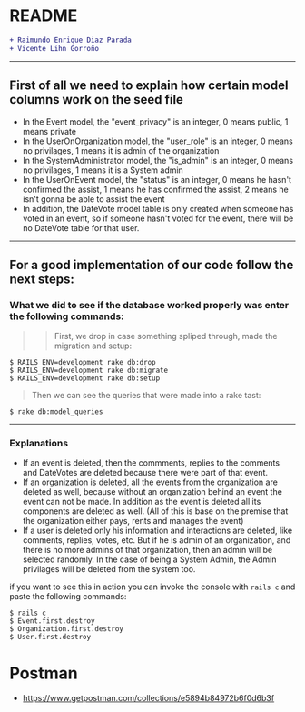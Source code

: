 # README
```diff
+ Raimundo Enrique Diaz Parada
+ Vicente Lihn Gorroño
```
---
## First of all we need to explain how certain model columns work on the seed file
- In the Event model, the "event_privacy" is an integer, 0 means public, 1 means private
- In the UserOnOrganization model, the "user_role" is an integer, 0 means no privilages, 1 means it is admin of the organization
- In the SystemAdministrator model, the "is_admin" is an integer, 0 means no privilages, 1 means it is a System admin
- In the UserOnEvent model, the "status" is an integer, 0 means he hasn't confirmed the assist, 1 means he has confirmed the assist, 2 means he isn't gonna be able to assist the event
- In addition, the DateVote model table is only created when someone has voted in an event, so if someone hasn't voted for the event, there will be no DateVote table for that user.
---
## For a good implementation of our code follow the next steps:
### What we did to see if the database worked properly was enter the following commands:

>> First, we drop in case something spliped through, made the migration and setup:
```shell
$ RAILS_ENV=development rake db:drop
$ RAILS_ENV=development rake db:migrate
$ RAILS_ENV=development rake db:setup
```
> Then we can see the queries that were made into a rake tast:
```shell
$ rake db:model_queries
```
---
### Explanations
- If an event is deleted, then the commments, replies to the comments and DateVotes are deleted because there were part of that event.
- If an organization is deleted, all the events from the organization are deleted as well, because without an organization behind an event the event can not be made. In addition as the event is deleted all its components are deleted as well. (All of this is base on the premise that the organization either pays, rents and manages the event)
 - If a user is deleted only his information and interactions are deleted, like comments, replies, votes, etc. But if he is admin of an organization, and there is no more admins of that organization, then an admin will be selected randomly. In the case of being a System Admin, the Admin privilages will be deleted from the system too.

if you want to see this in action you can invoke the console with `rails c` and paste the following commands:
```shell
$ rails c
$ Event.first.destroy
$ Organization.first.destroy
$ User.first.destroy
```

# Postman
- https://www.getpostman.com/collections/e5894b84972b6f0d6b3f
